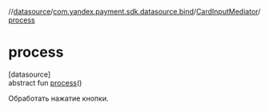 //[datasource](../../../index.md)/[com.yandex.payment.sdk.datasource.bind](../index.md)/[CardInputMediator](index.md)/[process](process.md)

# process

[datasource]\
abstract fun [process](process.md)()

Обработать нажатие кнопки.
